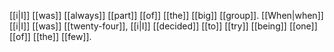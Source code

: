 [[i|I]] [[was]] [[always]] [[part]] [[of]] [[the]] [[big]] [[group]]. [[When|when]] [[i|I]] [[was]] [[twenty-four]], [[i|I]] [[decided]] [[to]] [[try]] [[being]] [[one]] [[of]] [[the]] [[few]].